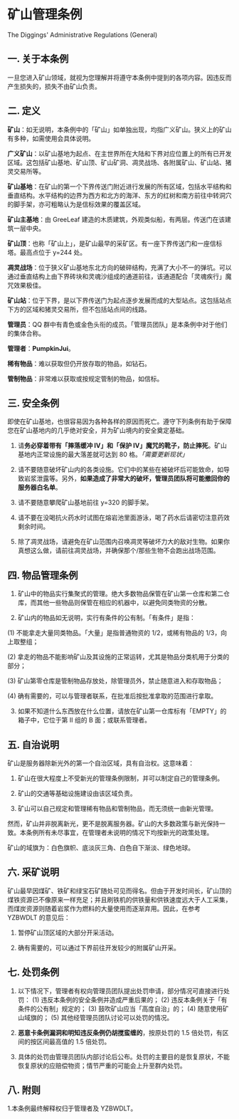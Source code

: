 # 矿山管理条例
The Diggings' Administrative Regulations (General)

## 一. 关于本条例

一旦您进入矿山领域，就视为您理解并将遵守本条例中提到的各项内容。因违反而产生损失的，损失不由矿山负责。

## 二. 定义

**矿山**：如无说明，本条例中的「矿山」如单独出现，均指广义矿山。狭义上的矿山有多种，如需使用会具体说明。

**广义矿山**：以矿山基地为起点、在主世界所在大陆和下界对应位置上的所有已开发区域。这包括矿山基地、矿山顶、矿山矿洞、凋灵战场、各附属矿山、矿山站、猪灵交易所等。

**矿山基地**：在矿山的第一个下界传送门附近进行发展的所有区域，包括水平结构和垂直结构。水平结构的边界为西方和北方的海洋、东方的红树和南方前往中转洞穴的脚手架，亦可粗略认为是信标效果的覆盖区域。

**矿山主基地**：由 GreeLeaf 建造的木质建筑，外观类似船，有两层。传送门在该建筑一层中央。

**矿山顶**：也称「矿山上」，是矿山最早的采矿区。有一座下界传送门和一座信标塔。最高点位于 y=244 处。

**凋灵战场**：位于狭义矿山基地东北方向的破碎结构，充满了大小不一的弹坑。可以通过垂直结构上由下界砖块和灵魂沙组成的通道前往，该通道配合「灵魂疾行」魔咒效果极佳。

**矿山站**：位于下界，是以下界传送门为起点逐步发展而成的大型站点。这包括站点下方的区域和猪灵交易所，但不包括站点间的线路。

**管理员**：QQ 群中有青色或金色头衔的成员。「管理员团队」是本条例中对于他们的集体合称。

**管理者**：**PumpkinJui**。

**稀有物品**：难以获取但仍开放存取的物品，如钻石。

**管制物品**：非常难以获取或按规定管制的物品，如信标。

## 三. 安全条例

即使在矿山基地，也很容易因为各种各样的原因而死亡。遵守下列条例有助于保障您在矿山基地内的几乎绝对安全，并为矿山境内的安全奠定基础。

1. 请**务必穿着带有「摔落缓冲 IV」和「保护 IV」魔咒的靴子，防止摔死**。矿山基地内正常设施的最大落差就可达到 80 格。*「需要更新现状」*

2. 请不要随意破坏矿山内的各类设施。它们中的某些在被破坏后可能致命，如导致岩浆泄露等。另外，**如果造成了非常大的破坏，管理员团队将可能撤回你的服务器白名单**。

3. 请不要随意攀爬矿山基地前往 y=320 的脚手架。

4. 请不要在没喝抗火药水时试图在熔岩池里面游泳，喝了药水后请密切注意药效剩余时间。

5. 除了凋灵战场，请避免在矿山范围内召唤凋灵等破坏力大的敌对生物。如果你真想这么做，请前往凋灵战场，并确保那个/那些生物不会跑出战场范围。

## 四. 物品管理条例

1. 矿山中的物品实行集聚式的管理。绝大多数物品保管在矿山第一仓库和第二仓库，而其他一些物品则保管在相应的机器中，以避免同类物资的分散。

2. 矿山内的物品如无说明，实行有条件的公有制。「有条件」是指：

(1) 不能拿走大量同类物品。「大量」是指普通物资的 1/2，或稀有物品的 1/3，向上取整组；

(2) 拿走的物品不能影响矿山及其设施的正常运转，尤其是物品分类机用于分类的部分；

(3) 矿山第零仓库是管制物品存放处，除管理员外，禁止随意进入和存取物品；

(4) 确有需要的，可以与管理者联系，在批准后按批准拿取的范围进行拿取。

3. 如果不知道什么东西放在什么位置，请放在矿山第一仓库标有「EMPTY」的箱子中，它位于第 II 组的 B 面；或联系管理者。

## 五. 自治说明

矿山是服务器除新光外的第一个自治区域，具有自治权。这意味着：

1. 矿山在很大程度上不受新光的管理条例限制，并可以制定自己的管理条例。

2. 矿山的交通等基础设施建设由该区域负责。

3. 矿山可以自己规定和管理稀有物品和管制物品，而无须统一由新光管理。

然而，矿山并非脱离新光，更不是脱离服务器。矿山的大多数政策与新光保持一致。本条例所有未尽事宜，在管理者未说明的情况下均按新光的政策处理。

矿山的域旗为：白色旗帜、底淡灰三角、白色自下渐淡、绿色地球。

## 六. 采矿说明

矿山最早因煤矿、铁矿和绿宝石矿随处可见而得名。但由于开发时间长，矿山顶的煤铁资源已不像原来一样充足；并且刷铁机的供铁量和供铁速度远大于人工采集，而煤炭资源则随着岩浆作为燃料的大量使用而逐渐弃用。因此，在参考 YZBWDLT 的意见后：

1. 暂停矿山顶区域的大部分开采活动。

2. 确有需要的，可以通过下界前往开发较少的附属矿山开采。

## 七. 处罚条例

1. 以下情况下，管理者有权向管理员团队提出处罚申请，部分情况可直接进行处罚：
(1) 违反本条例的安全条例并造成严重后果的；
(2) 违反本条例关于「有条件的公有制」规定的；
(3) 鼓吹矿山应当「高度自治」的；
(4) 随意使用矿山域旗的；
(5) 其他经管理员团队讨论可以处罚的情况。

2. **恶意卡条例漏洞和明知违反条例仍胡搅蛮缠的**，按原处罚的 1.5 倍处罚，有区间的按区间最高值的 1.5 倍处罚。

3. 具体的处罚由管理员团队内部讨论后公布。处罚的主要目的是恢复原状，不能恢复原状的应赔偿物资；情节严重的可能会上升至群内处罚。

## 八. 附则

1.本条例最终解释权归于管理者及 YZBWDLT。

